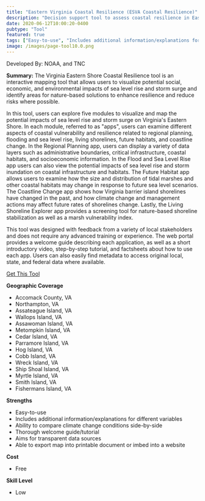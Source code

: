 ```yaml
---
title: "Eastern Virginia Coastal Resilience (ESVA Coastal Resilience)"
description: "Decision support tool to assess coastal resilience in Eastern Virginia"
date: 2020-06-12T10:00:20-0400
pubtype: "Tool"
featured: true
tags: ["Easy-to-use", "Includes additional information/explanations for different variables", "Ability to compare climate change conditions side-by-side", "Thorough welcome guide/tutorial", "Aims for transparent data sources", "Able to export map into printable document or imbed into a website"]
image: /images/page-tool10.0.png
---
```

Developed By: NOAA, and TNC

**Summary:** The Virginia Eastern Shore Coastal Resilience tool is an interactive mapping tool that allows users to visualize potential social, economic, and environmental impacts of sea level rise and storm surge and identify areas for nature-based solutions to enhance resilience and reduce risks where possible.

In this tool, users can explore five modules to visualize and map the potential impacts of sea level rise and storm surge on Virginia's Eastern Shore. In each module, referred to as "apps", users can examine different aspects of coastal vulnerability and resilience related to regional planning, flooding and sea level rise, living shorelines, future habitats, and coastline change. In the Regional Planning app, users can display a variety of data layers such as administrative boundaries, critical infrastructure, coastal habitats, and socioeconomic information. In the Flood and Sea Level Rise app users can also view the potential impacts of sea level rise and storm inundation on coastal infrastructure and habitats. The Future Habitat app allows users to examine how the size and distribution of tidal marshes and other coastal habitats may change in response to future sea level scenarios. The Coastline Change app shows how Virginia barrier island shorelines have changed in the past, and how climate change and management actions may affect future rates of shorelines change. Lastly, the Living Shoreline Explorer app provides a screening tool for nature-based shoreline stabilization as well as a marsh vulnerability index. 

This tool was designed with feedback from a variety of local stakeholders and does not require any advanced training or experience. The web portal provides a welcome guide describing each application, as well as a short introductory video, step-by-step tutorial, and factsheets about how to use each app. Users can also easily find metadata to access original local, state, and federal data where available.

<a href="https://maps.coastalresilience.org/virginia/" target="_blank">Get This Tool</a>

__**Geographic Coverage**__
-  Accomack County, VA
-  Northampton, VA
-  Assateague Island, VA
-  Wallops Island, VA
-  Assawoman Island, VA
-  Metompkin Island, VA
-  Cedar Island, VA
-  Parramore Island, VA
-  Hog Island, VA
-  Cobb Island, VA
-  Wreck Island, VA
-  Ship Shoal Island, VA
-  Myrtle Island, VA
-  Smith Island, VA
-  Fishermans Island, VA

__**Strengths**__
-  Easy-to-use
-  Includes additional information/explanations for different variables
-  Ability to compare climate change conditions side-by-side
-  Thorough welcome guide/tutorial
-  Aims for transparent data sources
-  Able to export map into printable document or imbed into a website

__**Cost**__
- Free

__**Skill Level**__
- Low
